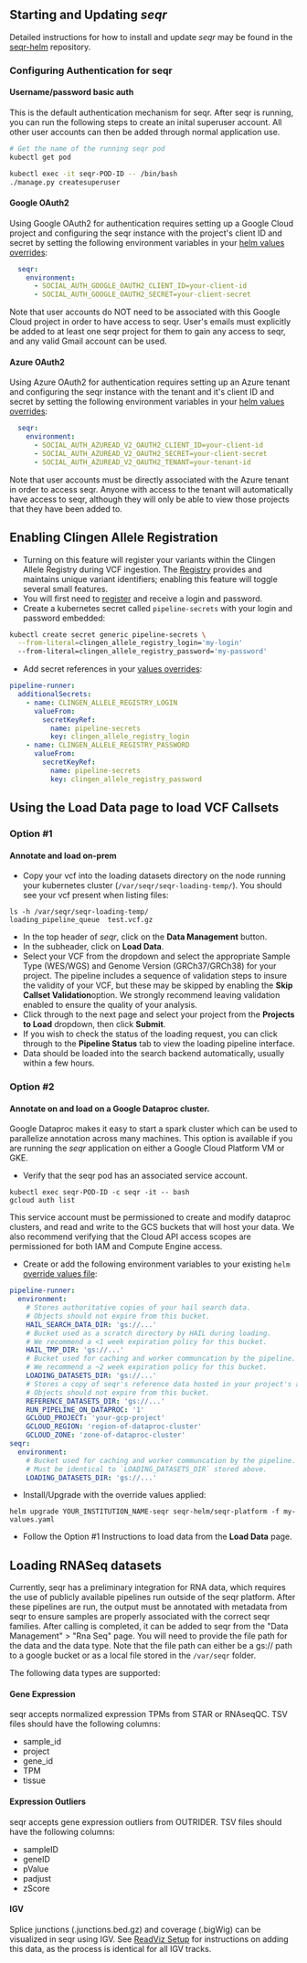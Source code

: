 ## Starting and Updating *seqr*

Detailed instructions for how to install and update *seqr* may be found in the [seqr-helm](https://github.com/broadinstitute/seqr-helm) repository. 

### Configuring Authentication for seqr

#### Username/password basic auth
This is the default authentication mechanism for seqr. After seqr is running, you can run the following steps to create an inital superuser account. 
All other user accounts can then be added through normal application use.

```bash
# Get the name of the running seqr pod
kubectl get pod

kubectl exec -it seqr-POD-ID -- /bin/bash
./manage.py createsuperuser
```

#### Google OAuth2
Using Google OAuth2 for authentication requires setting up a Google Cloud project and configuring the seqr instance 
with the project's client ID and secret by setting the following environment variables in your [helm values overrides](https://github.com/broadinstitute/seqr-helm?tab=readme-ov-file#valuesenvironment-overrides):
```yaml
  seqr:
    environment:
      - SOCIAL_AUTH_GOOGLE_OAUTH2_CLIENT_ID=your-client-id
      - SOCIAL_AUTH_GOOGLE_OAUTH2_SECRET=your-client-secret
```
Note that user accounts do NOT need to be associated with this Google Cloud 
project in order to have access to seqr. User's emails must explicitly be added to at least one seqr project for them to
gain any access to seqr, and any valid Gmail account can be used.

#### Azure OAuth2
Using Azure OAuth2 for authentication requires setting up an Azure tenant and configuring the seqr instance with the 
tenant and it's client ID and secret by setting the following environment variables in your [helm values overrides](https://github.com/broadinstitute/seqr-helm?tab=readme-ov-file#valuesenvironment-overrides):
```yaml
  seqr:
    environment:
      - SOCIAL_AUTH_AZUREAD_V2_OAUTH2_CLIENT_ID=your-client-id
      - SOCIAL_AUTH_AZUREAD_V2_OAUTH2_SECRET=your-client-secret
      - SOCIAL_AUTH_AZUREAD_V2_OAUTH2_TENANT=your-tenant-id 
```
Note that user accounts must be directly associated with the Azure tenant in order to access seqr. Anyone with access
to the tenant will automatically have access to seqr, although they will only be able to view those projects that they 
have been added to.

## Enabling Clingen Allele Registration
- Turning on this feature will register your variants within the Clingen Allele Registry during VCF ingestion. The [Registry](https://reg.clinicalgenome.org/redmine/projects/registry/genboree_registry/landing) provides and maintains unique variant identifiers; enabling this feature will toggle several small features.
- You will first need to [register](https://reg.clinicalgenome.org/cg-prof/new) and receive a login and password.
- Create a kubernetes secret called `pipeline-secrets` with your login and password embedded:
```bash
kubectl create secret generic pipeline-secrets \
  --from-literal=clingen_allele_registry_login='my-login'
  --from-literal=clingen_allele_registry_password='my-password'
```
- Add secret references in your [values overrides](https://github.com/broadinstitute/seqr-helm?tab=readme-ov-file#valuesenvironment-overrides):
```yaml
pipeline-runner:
  additionalSecrets:
    - name: CLINGEN_ALLELE_REGISTRY_LOGIN
      valueFrom:
        secretKeyRef:
          name: pipeline-secrets
          key: clingen_allele_registry_login
    - name: CLINGEN_ALLELE_REGISTRY_PASSWORD
      valueFrom:
        secretKeyRef:
          name: pipeline-secrets
          key: clingen_allele_registry_password
```

## Using the Load Data page to load VCF Callsets
### Option #1
#### Annotate and load on-prem
- Copy your vcf into the loading datasets directory on the node running your kubernetes cluster (`/var/seqr/seqr-loading-temp/`).  You should see your vcf present when listing files:
```
ls -h /var/seqr/seqr-loading-temp/
loading_pipeline_queue  test.vcf.gz
```
- In the top header of *seqr*, click on the **Data Management** button.
- In the subheader, click on **Load Data**.
- Select your VCF from the dropdown and select the appropriate Sample Type (WES/WGS) and Genome Version (GRCh37/GRCh38) for your project.  The pipeline includes a sequence of validation steps to insure the validity of your VCF, but these may be skipped by enabling the **Skip Callset Validation**option.  We strongly recommend leaving validation enabled to ensure the quality of your analysis.
- Click through to the next page and select your project from the **Projects to Load** dropdown, then click **Submit**.
- If you wish to check the status of the loading request, you can click through to the **Pipeline Status** tab to view the loading pipeline interface.
- Data should be loaded into the search backend automatically, usually within a few hours.

### Option #2
####  Annotate on and load on a Google Dataproc cluster.

Google Dataproc makes it easy to start a spark cluster which can be used to parallelize annotation across many machines.  This option is available if you are running the *seqr* application on either a Google Cloud Platform VM or GKE.

- Verify that the seqr pod has an associated service account.
```
kubectl exec seqr-POD-ID -c seqr -it -- bash
gcloud auth list
```
This service account must be permissioned to create and modify dataproc clusters, and read and write to the GCS buckets that will host your data.  We also recommend verifying that the Cloud API access scopes are permissioned for both IAM and Compute Engine access.  
- Create or add the following environment variables to your existing `helm` [override values file](https://github.com/broadinstitute/seqr-helm?tab=readme-ov-file#valuesenvironment-overrides):
```yaml
pipeline-runner:
  environment:
    # Stores authoritative copies of your hail search data.
    # Objects should not expire from this bucket.
    HAIL_SEARCH_DATA_DIR: 'gs://...'
    # Bucket used as a scratch directory by HAIL during loading.
    # We recommend a <1 week expiration policy for this bucket.
    HAIL_TMP_DIR: 'gs://...'
    # Bucket used for caching and worker communcation by the pipeline.
    # We recommend a ~2 week expiration policy for this bucket.
    LOADING_DATASETS_DIR: 'gs://...'
    # Stores a copy of seqr's reference data hosted in your project's account.
    # Objects should not expire from this bucket.
    REFERENCE_DATASETS_DIR: 'gs://...'
    RUN_PIPELINE_ON_DATAPROC: '1'
    GCLOUD_PROJECT: 'your-gcp-project'
    GCLOUD_REGION: 'region-of-dataproc-cluster'
    GCLOUD_ZONE: 'zone-of-dataproc-cluster'
seqr:
  environment:
    # Bucket used for caching and worker communcation by the pipeline.
    # Must be identical to `LOADING_DATASETS_DIR` stored above.
    LOADING_DATASETS_DIR: 'gs://...'
```
- Install/Upgrade with the override values applied:
```
helm upgrade YOUR_INSTITUTION_NAME-seqr seqr-helm/seqr-platform -f my-values.yaml
```
- Follow the Option #1 Instructions to load data from the **Load Data** page.

## Loading RNASeq datasets

Currently, seqr has a preliminary integration for RNA data, which requires the use of publicly available 
pipelines run outside of the seqr platform. After these pipelines are run, the output must be annotated with metadata 
from seqr to ensure samples are properly associated with the correct seqr families. After calling is completed, it can
be added to seqr from the "Data Management" > "Rna Seq" page. You will need to provide the file path for the data and the 
data type. Note that the file path can either be a gs:// path to a google bucket or as a local file stored in the `/var/seqr` folder. 

The following data types are supported:

#### Gene Expression

seqr accepts normalized expression TPMs from STAR or RNAseqQC. TSV files should have the following columns:

- sample_id
- project
- gene_id
- TPM
- tissue

#### Expression Outliers

seqr accepts gene expression outliers from OUTRIDER.  TSV files should have the following columns:

- sampleID
- geneID
- pValue
- padjust
- zScore

#### IGV

Splice junctions (.junctions.bed.gz) and coverage (.bigWig) can be visualized in seqr using IGV.
See [ReadViz Setup](READVIZ_SETUP.md) for 
instructions on adding this data, as the process is identical for all IGV tracks. 
